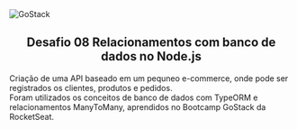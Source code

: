 <img alt="GoStack" src="https://storage.googleapis.com/golden-wind/bootcamp-gostack/header-desafios-new.png" />
<h2 align="center">Desafio 08 Relacionamentos com banco de dados no Node.js</h2>

Criação de uma API baseado em um pequneo e-commerce, onde pode ser registrados os clientes, produtos e pedidos.<br>
Foram utilizados os conceitos de banco de dados com TypeORM e relacionamentos ManyToMany, aprendidos no Bootcamp GoStack da RocketSeat.
